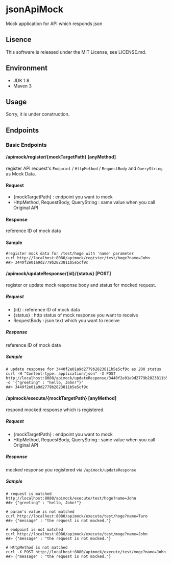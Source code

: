 # jsonApiMock
Mock application for API which responds json

## Lisence
This software is released under the MIT License, see LICENSE.md.

## Environment
- JDK 1.8
- Maven 3

## Usage
Sorry, it is under construction.

## Endpoints
### Basic Endpoints
#### /apimock/register/{mockTargetPath} [anyMethod]
register API request's `Endpoint` / `HttpMethod` / `RequestBody` and `QueryString` as Mock Data.

#### Request
- {mockTargetPath} : endpoint you want to mock
- HttpMethod, RequestBody, QueryString : same value when you call Original API

#### Response
reference ID of mock data

#### Sample
```shell
#register mock data for /test/hoge with 'name' parameter
curl http://localhost:8080/apimock/register/test/hoge?name=John
##> 3440f2e01a9d2779b2823811b5e5cf9c
```

#### /apimock/updateResponse/{id}/{status} [POST]
register or update mock response body and status for mocked request.

##### Request
- {id} : reference ID of mock data
- {status} : http status of mock response you want to receive
- RequestBody : json text which you want to receive

##### Response
reference ID of mock data

##### Sample
```shell
# update response for 3440f2e01a9d2779b2823811b5e5cf9c as 200 status
curl -H "Content-type: application/json" -X POST http://localhost:8080/apimock/updateResponse/3440f2e01a9d2779b2823811b5e5cf9c/200 -d '{"greeting" : "hello, John!"}'
##> 3440f2e01a9d2779b2823811b5e5cf9c
```

#### /apimock/execute/{mockTargetPath} [anyMethod]
respond mocked response which is registered.

##### Request
- {mockTargetPath} : endpoint you want to mock
- HttpMethod, RequestBody, QueryString : same value when you call Original API

##### Response
mocked response you registered via `/apimock/updateResponse`

##### Sample
```shell
# request is matched
http://localhost:8080/apimock/execute/test/hoge?name=John
##> {"greeting" : "hello, John!"}

# param's value is not matched
curl http://localhost:8080/apimock/execute/test/hoge?name=Taro
##> {"message" : "the request is not mocked."}

# endpoint is not matched
curl http://localhost:8080/apimock/execute/test/moge?name=John
##> {"message" : "the request is not mocked."}

# HttpMethod is not matched
curl -X POST http://localhost:8080/apimock/execute/test/moge?name=John
##> {"message" : "the request is not mocked."}
```
